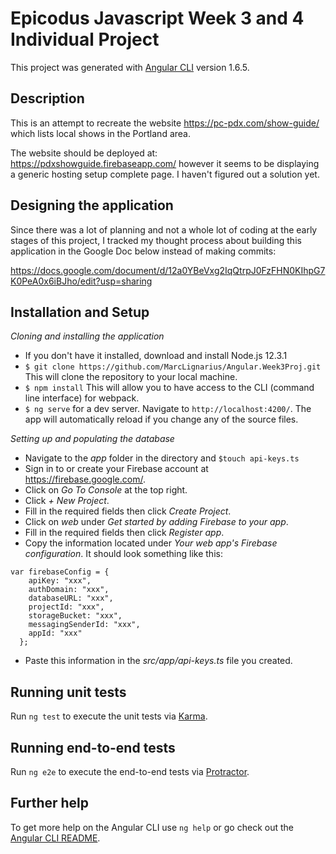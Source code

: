 # Epicodus Javascript Week 3 and 4 Individual Project

This project was generated with [Angular CLI](https://github.com/angular/angular-cli) version 1.6.5.

## Description

This is an attempt to recreate the website https://pc-pdx.com/show-guide/ which lists local shows in the Portland area.

The website should be deployed at: https://pdxshowguide.firebaseapp.com/ however it seems to be displaying a generic hosting setup complete page. I haven't figured out a solution yet.

## Designing the application

Since there was a lot of planning and not a whole lot of coding at the early stages of this project, I tracked my thought process about building this application in the Google Doc below instead of making commits:

https://docs.google.com/document/d/12a0YBeVxg2IqQtrpJ0FzFHN0KIhpG7K0PeA0x6iBJho/edit?usp=sharing

## Installation and Setup

_Cloning and installing the application_

* If you don't have it installed, download and install Node.js 12.3.1
* `$ git clone https://github.com/MarcLignarius/Angular.Week3Proj.git` This will clone the repository to your local machine.
* `$ npm install` This will allow you to have access to the CLI (command line interface) for webpack.
* `$ ng serve` for a dev server. Navigate to `http://localhost:4200/`. The app will automatically reload if you change any of the source files.

_Setting up and populating the database_

* Navigate to the _app_ folder in the directory and `$touch api-keys.ts`
* Sign in to or create your Firebase account at https://firebase.google.com/.
* Click on _Go To Console_ at the top right.
* Click _+ New Project_.
* Fill in the required fields then click _Create Project_.
* Click on _web_ under _Get started by adding Firebase to your app_.
* Fill in the required fields then click _Register app_.
* Copy the information located under _Your web app's Firebase configuration_. It should look something like this:

````
var firebaseConfig = {  
    apiKey: "xxx",  
    authDomain: "xxx",  
    databaseURL: "xxx",  
    projectId: "xxx",  
    storageBucket: "xxx",  
    messagingSenderId: "xxx",  
    appId: "xxx"  
  };
  ````
* Paste this information in the _src/app/api-keys.ts_ file you created.

## Running unit tests

Run `ng test` to execute the unit tests via [Karma](https://karma-runner.github.io).

## Running end-to-end tests

Run `ng e2e` to execute the end-to-end tests via [Protractor](http://www.protractortest.org/).

## Further help

To get more help on the Angular CLI use `ng help` or go check out the [Angular CLI README](https://github.com/angular/angular-cli/blob/master/README.md).

